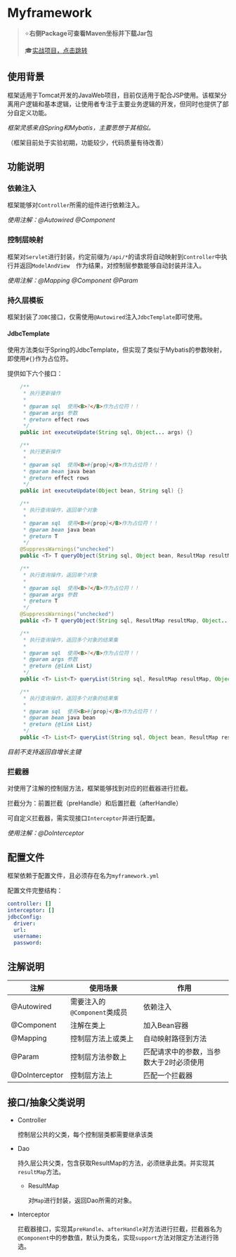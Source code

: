 # Myframework

> :star:**右侧Package可查看Maven坐标并下载Jar包**
>
> :mortar_board:[​实战项目，点击跳转](https://github.com/838239178/assgin5)

## 使用背景

框架适用于Tomcat开发的JavaWeb项目，目前仅适用于配合JSP使用。该框架分离用户逻辑和基本逻辑，让使用者专注于主要业务逻辑的开发，但同时也提供了部分自定义功能。

*框架灵感来自Spring和Mybatis，主要思想于其相似。*

（框架目前处于实验初期，功能较少，代码质量有待改善）

## 功能说明

### 依赖注入

框架能够对`Controller`所需的组件进行依赖注入。

*使用注解：@Autowired @Component*

### 控制层映射

框架对`Servlet`进行封装，约定前缀为`/api/*`的请求将自动映射到`Controller`中执行并返回`ModelAndView	`作为结果，对控制层参数能够自动封装并注入。

*使用注解：@Mapping @Component @Param*

### 持久层模板

框架封装了`JDBC`接口，仅需使用`@Autowired`注入`JdbcTemplate`即可使用。

#### JdbcTemplate

使用方法类似于Spring的JdbcTemplate，但实现了类似于Mybatis的参数映射，即使用`#{}`作为占位符。

提供如下六个接口：

```java
    /**
     * 执行更新操作
     *
     * @param sql  使用<B>?</B>作为占位符！！
     * @param args 参数
     * @return effect rows
     */
    public int executeUpdate(String sql, Object... args) {}

    /**
     * 执行更新操作
     *
     * @param sql  使用<B>#{prop}</B>作为占位符！！
     * @param bean java bean
     * @return effect rows
     */
    public int executeUpdate(Object bean, String sql) {}

    /**
     * 执行查询操作，返回单个对象
     *
     * @param sql  使用<B>#{prop}</B>作为占位符！！
     * @param bean java bean
     * @return T
     */
    @SuppressWarnings("unchecked")
    public <T> T queryObject(String sql, Object bean, ResultMap resultMap)

    /**
     * 执行查询操作，返回单个对象
     *
     * @param sql  使用<B>?</B>作为占位符！！
     * @param args 参数
     * @return T
     */
    @SuppressWarnings("unchecked")
    public <T> T queryObject(String sql, ResultMap resultMap, Object... args)

    /**
     * 执行查询操作，返回多个对象的结果集
     *
     * @param sql  使用<B>?</B>作为占位符！！
     * @param args 参数
     * @return {@link List}
     */
    public <T> List<T> queryList(String sql, ResultMap resultMap, Object... args)

    /**
     * 执行查询操作，返回多个对象的结果集
     *
     * @param sql  使用<B>#{prop}</B>作为占位符！！
     * @param bean java bean
     * @return {@link List}
     */
    public <T> List<T> queryList(String sql, Object bean, ResultMap resultMap)
```

*目前不支持返回自增长主键*

### 拦截器

对使用了注解的控制层方法，框架能够找到对应的拦截器进行拦截。

拦截分为：前置拦截（preHandle）和后置拦截（afterHandle）

可自定义拦截器，需实现接口`Interceptor`并进行配置。

*使用注解：@DoInterceptor*

## 配置文件

框架依赖于配置文件，且必须存在名为`myframework.yml`

配置文件完整结构：

```yml
controller: []
interceptor: []
jdbcConfig:
  driver:
  url:
  username:
  password:
```

## 注解说明

| 注解           | 使用场景                     | 作用                                    |
| -------------- | ---------------------------- | --------------------------------------- |
| @Autowired     | 需要注入的`@Component`类成员 | 依赖注入                                |
| @Component     | 注解在类上                   | 加入Bean容器                            |
| @Mapping       | 控制层方法上或类上           | 自动映射路径到方法                      |
| @Param         | 控制层方法参数上             | 匹配请求中的参数，当参数大于2时必须使用 |
| @DoInterceptor | 控制层方法上                 | 匹配一个拦截器                          |

## 接口/抽象父类说明

- Controller

  控制层公共的父类，每个控制层类都需要继承该类

- Dao

  持久层公共父类，包含获取ResultMap的方法，必须继承此类。并实现其`resultMap`方法。

  - ResultMap

    对`Map`进行封装，返回Dao所需的对象。

- Interceptor

  拦截器接口，实现其`preHandle`、`afterHandle`对方法进行拦截，拦截器名为`@Component`中的参数值，默认为类名，实现`support`方法对限定方法进行筛选。
